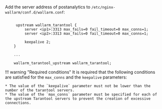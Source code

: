 Add the server address of postanalytics to `/etc/nginx-wallarm/conf.d/wallarm.conf`:

```

     upstream wallarm_tarantool {
         server <ip1>:3313 max_fails=0 fail_timeout=0 max_conns=1;
         server <ip2>:3313 max_fails=0 fail_timeout=0 max_conns=1;
         
         keepalive 2;
    }

    ...

    wallarm_tarantool_upstream wallarm_tarantool;
```

!!! warning "Required conditions"
    It is required that the following conditions are satisfied for the `max_conns` and the `keepalive` parameters:
    
    * The value of the `keepalive` parameter must not be lower than the number of the tarantool servers.
    * The value of the `max_conns` parameter must be specified for each of the upstream Tarantool servers to prevent the creation of excessive connections.
